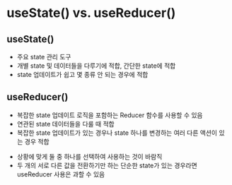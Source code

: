 # useState() vs. useReducer()

## useState()

- 주요 state 관리 도구
- 개별 state 및 데이터들을 다루기에 적합, 간단한 state에 적합
- state 업데이트가 쉽고 몇 종류 안 되는 경우에 적합

## useReducer()

- 복잡한 state 업데이트 로직을 포함하는 Reducer 함수를 사용할 수 있음
- 연관된 state 데이터들을 다룰 때 적합
- 복잡한 state 업데이트가 있는 경우나 state 하나를 변경하는 여러 다른 액션이 있는 경우 적합

* 상황에 맞게 둘 중 하나를 선택하여 사용하는 것이 바람직
* 두 개의 서로 다른 값을 전환하기만 하는 단순한 state가 있는 경우라면 useReducer 사용은 과할 수 있음
